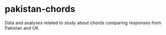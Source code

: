 # pakistan-chords
Data and analyses related to study about chords comparing responses from Pakistan and UK. 
